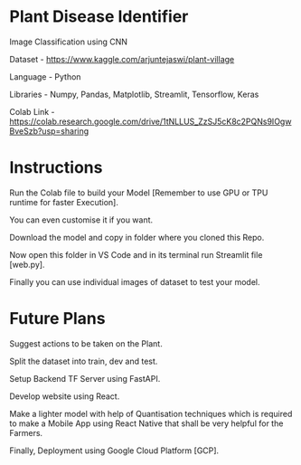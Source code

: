 # Plant Disease Identifier
Image Classification using CNN

Dataset - https://www.kaggle.com/arjuntejaswi/plant-village

Language - Python

Libraries - Numpy,
            Pandas,
            Matplotlib,
            Streamlit,
            Tensorflow,
            Keras

Colab Link - https://colab.research.google.com/drive/1tNLLUS_ZzSJ5cK8c2PQNs9IOgwBveSzb?usp=sharing

# Instructions

Run the Colab file to build your Model [Remember to use GPU or TPU runtime for faster Execution].

You can even customise it if you want.

Download the model and copy in folder where you cloned this Repo.

Now open this folder in VS Code and in its terminal run Streamlit file [web.py].

Finally you can use individual images of dataset to test your model.

# Future Plans

Suggest actions to be taken on the Plant.

Split the dataset into train, dev and test.

Setup Backend TF Server using FastAPI.

Develop website using React.

Make a lighter model with help of Quantisation techniques which is required to make a Mobile App using React Native that shall be very helpful for the Farmers.

Finally, Deployment using Google Cloud Platform [GCP].
